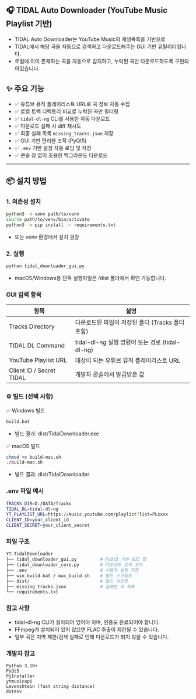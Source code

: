 ## 🎧 TIDAL Auto Downloader (YouTube Music Playlist 기반)

- TIDAL Auto Downloader는 YouTube Music의 재생목록을 기반으로
- TIDAL에서 해당 곡을 자동으로 검색하고 다운로드해주는 GUI 기반 유틸리티입니다.  
- 로컬에 이미 존재하는 곡을 자동으로 감지하고, 누락된 곡만 다운로드하도록 구현되어있습니다.

## ✨ 주요 기능

- ✅ 유튜브 뮤직 플레이리스트 URL로 곡 정보 자동 수집
- ✅ 로컬 트랙 디렉토리 비교로 누락된 곡만 필터링
- ✅ `tidal-dl-ng` CLI를 사용한 자동 다운로드
- ✅ 다운로드 실패 시 diff 재시도
- ✅ 최종 실패 목록 `missing_tracks.json` 저장
- ✅ GUI 기반 편리한 조작 (PyQt5)
- ✅ `.env` 기반 설정 자동 로딩 및 저장
- ✅ 콘솔 창 없이 조용한 백그라운드 다운로드

---

## 📦 설치 방법

### 1. 의존성 설치

```bash
python3 -m venv path/to/venv
source path/to/venv/bin/activate
python3 -m pip install -r requirements.txt
```
- 또는 venv 환경에서 설치 권장


### 2. 실행
```bash
python tidal_downloader_gui.py
```

- macOS/Windows용 단독 실행파일은 /dist 폴더에서 확인 가능합니다.

### GUI 입력 항목
|항목|	설명|
|----|----|
|Tracks Directory|	다운로드된 파일이 저장된 폴더 (Tracks 폴더 포함)|
|TIDAL DL Command	|tidal-dl-ng 실행 명령어 또는 경로 (tidal-dl-ng)|
|YouTube Playlist URL	|대상이 되는 유튜브 뮤직 플레이리스트 URL|
|Client ID / Secret	TIDAL| 개발자 콘솔에서 발급받은 값|

### ⚙️ 빌드 (선택 사항)
✅ Windows 빌드
```bash
build.bat
```
- 빌드 결과: dist/TidalDownloader.exe

✅ macOS 빌드
```bash
chmod +x build-mac.sh
./build-mac.sh
```
- 빌드 결과: dist/TidalDownloader

### .env 파일 예시
```sh
TRACKS_DIR=D:/DATA/Tracks
TIDAL_DL=tidal-dl-ng
YT_PLAYLIST_URL=https://music.youtube.com/playlist?list=PLxxxx
CLIENT_ID=your_client_id
CLIENT_SECRET=your_client_secret
```

### 파일 구조
```bash
YT-TidalDownloader
├── tidal_downloader_gui.py         # PyQt5 기반 GUI 앱
├── tidal_downloader_core.py        # 다운로드 로직 코어
├── .env                            # 사용자 설정 저장
├── win_build.bat / mac_build.sh    # 빌드 스크립트
├── dist/                           # 빌드 아웃풋
├── missing_tracks.json             # 실패한 곡 목록
└── requirements.txt
```

### 참고 사항

- tidal-dl-ng CLI가 설치되어 있어야 하며, 인증도 완료되어야 합니다.
- FFmpeg가 설치되어 있지 않으면 FLAC 추출이 제한될 수 있습니다.
- 일부 곡은 지역 제한/검색 실패로 인해 다운로드가 되지 않을 수 있습니다.

### 개발자 참고
```
Python 3.10+
PyQt5
PyInstaller
ytmusicapi
Levenshtein (fast string distance)
dotenv
```